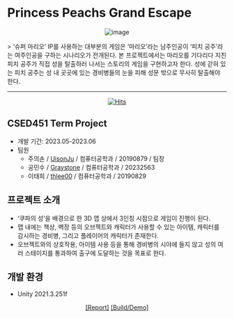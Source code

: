 # Princess Peachs Grand Escape
<div align=center>
<p><img src="https://github.com/thlee00/Princess-Peachs-Grand-Escape_CSED451/assets/56151577/8c81f99f-1b3f-4709-900d-adb752334242" alt="image"></p>
</div>
> ‘슈퍼 마리오’ IP를 사용하는 대부분의 게임은 ‘마리오’라는 남주인공이 ‘피치 공주’라는 여주인공을 구하는 시나리오가 전개된다. 본 프로젝트에서는 마리오를 기다리다 지친 피치 공주가 직접 성을 탈출하러 나서는 스토리의 게임을 구현하고자 한다. 성에 갇혀 있는 피치 공주는 성 내 곳곳에 있는 경비병들의 눈을 피해 성문 밖으로 무사히 탈출해야 한다.
<hr>
<div align=center>
<p><a href="https://hits.seeyoufarm.com"><img src="https://hits.seeyoufarm.com/api/count/incr/badge.svg?url=https%3A%2F%2Fgithub.com%2Fthlee00%2FPrincess-Peachs-Grand-Escape_CSED451&amp;count_bg=%2379C83D&amp;title_bg=%23555555&amp;icon=&amp;icon_color=%23E7E7E7&amp;title=hits&amp;edge_flat=false" alt="Hits"></a></p>
</div>

## CSED451 Term Project
- 개발 기간: 2023.05-2023.06
- 팀원
  - 주의손 / [UisonJu](https://github.com/UisonJu) / 컴퓨터공학과 / 20190879 / 팀장
  - 공민수 / [Graystone](https://github.com/Graystone) / 컴퓨터공학과 / 20232563
  - 이태희 / [thlee00](https://github.com/thlee00) / 컴퓨터공학과 / 20190829

## 프로젝트 소개
- ‘쿠파의 성’을 배경으로 한 3D 맵 상에서 3인칭 시점으로 게임이 진행이 된다.
- 맵 내에는 책상, 벽장 등의 오브젝트와 캐릭터가 사용할 수 있는 아이템, 캐릭터를 감시하는 경비병, 그리고 플레이어의 캐릭터가 존재한다.
- 오브젝트와의 상호작용, 아이템 사용 등을 통해 경비병의 시야에 들지 않고 성의 여러 스테이지를 통과하여 출구에 도달하는 것을 목표로 한다.

## 개발 환경
- Unity 2021.3.251f

<div align=center>
<p><a href="https://github.com/thlee00/Princess-Peachs-Grand-Escape_CSED451/files/11712665/2023.1.CSED451.pdf">[Report]</a> <a href="https://postechackr-my.sharepoint.com/:u:/g/personal/gongms_postech_ac_kr/ETfIJCbnAOZBomfa0MbritcBt7R56FlBTOfU43jRhDW6aQ?e=jL5qgY">[Build/Demo]</a></p>
</div>
